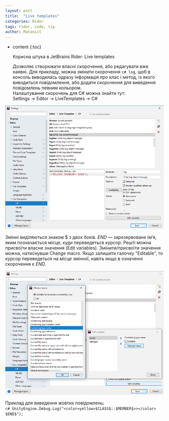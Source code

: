 ```yaml
---
layout: post
title:  "Live templates"
categories: Rider
tags: rider, code, tip
author: Matanist
---
```


* content
{:toc}

  Корисна штука в JetBrains Rider: Live templates

  Дозволяє створювати власні скорочення, або редагувати вже наявні. 
Для прикладу, можна змінити скорочення ```c# log```, щоб в консоль виводилась одразу інформація про клас і метод, із якого виводиться повідомлення, або додати скорочення для виведення повідомлень певним кольором.  
Налаштування скорочень для C# можна знайти тут:  
Settings -> Editor -> LiveTemplates -> C#  

![Settings](/assets/2020-01_30-rider-live-templates-1.png)  

  Змінні виділяються знаком $ з двох боків. $END$ — зарезервоване ім’я, яким позначається місце, куди переведеться курсор. 
Решті можна присвоїти власне значення (Edit variables). 
Змінити/присвоїти значення можна, натиснувши Change macro. 
Якщо залишити галочку "Editable", то курсор переведеться на місце змінної, навіть якщо в означенні скорочення є $END$.  

![Variables editing](/assets/2020-01_30-rider-live-templates-2.png)  

  Приклад для виведення жовтих повідомлень:  
```c# UnityEngine.Debug.Log("<color=yellow>$CLASS$::$MEMBER$>></color> $END$");```